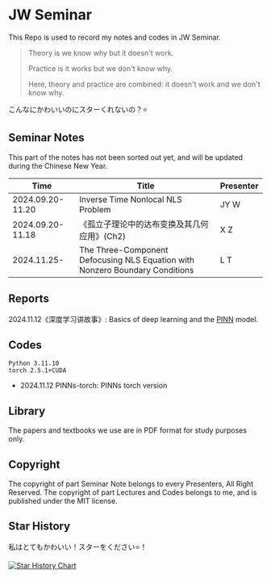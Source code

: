 # JW Seminar 

This Repo is used to record my notes and codes in JW Seminar. 

> Theory is we know why but it doesn't work.
>
> Practice is it works but we don't know why. 
>
> Here, theory and practice are combined: it doesn't work and we don't know why.

こんなにかわいいのにスターくれないの？⭐

## Seminar Notes

This part of the notes has not been sorted out yet, and will be updated during the Chinese New Year. 

| Time             | Title                                                                        | Presenter |
|------------------|------------------------------------------------------------------------------|-----------|
| 2024.09.20-11.20 | Inverse Time Nonlocal NLS Problem                                            | JY W      |
| 2024.09.20-11.18 | 《孤立子理论中的达布变换及其几何应用》(Ch2)                                                     | X Z       |
| 2024.11.25-      | The Three-Component Defocusing NLS Equation with Nonzero Boundary Conditions | L T       |

## Reports

2024.11.12《深度学习讲故事》: Basics of  deep learning and the [PINN](https://doi.org/10.1016/j.finel.2023.104047) model. 

## Codes

```
Python 3.11.10
torch 2.5.1+CUDA
```

- 2024.11.12 PINNs-torch: PINNs torch version

## Library

The papers and textbooks we use are in PDF format for study purposes only. 

## Copyright

The copyright of part Seminar Note belongs to every Presenters, All Right Reserved. 
The copyright of part Lectures and Codes belongs to me, and is published under the MIT license. 

## Star History

私はとてもかわいい！スターをください⭐！

[![Star History Chart](https://api.star-history.com/svg?repos=Ashecy/Seminar&type=Date)](https://star-history.com/#Ashecy/Seminar&Date)
